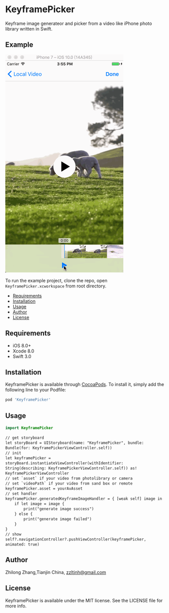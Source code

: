 # KeyframePicker

Keyframe image generateor and picker from a video like iPhone photo library written in Swift.

## Example

![](/Screenshots/screenshot.gif)

To run the example project, clone the repo, open `KeyframePicker.xcworkspace` from root directory.

- [Requirements](#Requirements)
- [Installation](#Installation)
- [Usage](#Usage)
- [Author](#Author)
- [License](#License)

## Requirements

- iOS 8.0+
- Xcode 8.0
- Swift 3.0

## Installation

KeyframePicker is available through [CocoaPods](http://cocoapods.org). To install
it, simply add the following line to your Podfile:

``` ruby
pod 'KeyframePicker'

```
## Usage

```swift
import KeyframePicker
```
```siwft
// get storyboard
let storyBoard = UIStoryboard(name: "KeyframePicker", bundle: Bundle(for: KeyframePickerViewController.self))
// init
let keyframePicker = storyBoard.instantiateViewController(withIdentifier: String(describing: KeyframePickerViewController.self)) as! KeyframePickerViewController
// set `asset` if your video from photolibrary or camera
// set `videoPath` if your video from sand box or remote
keyframePicker.asset = yourAvAsset
// set handler
keyframePicker.generatedKeyframeImageHandler = { [weak self] image in
    if let image = image {
        print("generate image success")
    } else {
        print("generate image failed")
    }
}
// show
self?.navigationController?.pushViewController(keyframePicker, animated: true)
 ``` 
## Author

Zhilong Zhang,Tianjin China, zzltjnh@gmail.com

## License

KeyframePicker is available under the MIT license. See the LICENSE file for more info.




